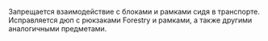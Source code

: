 Запрещается взаимодействие с блоками и рамками сидя в транспорте.
Исправляется дюп с рюкзаками Forestry и рамками, а также другими аналогичными предметами.